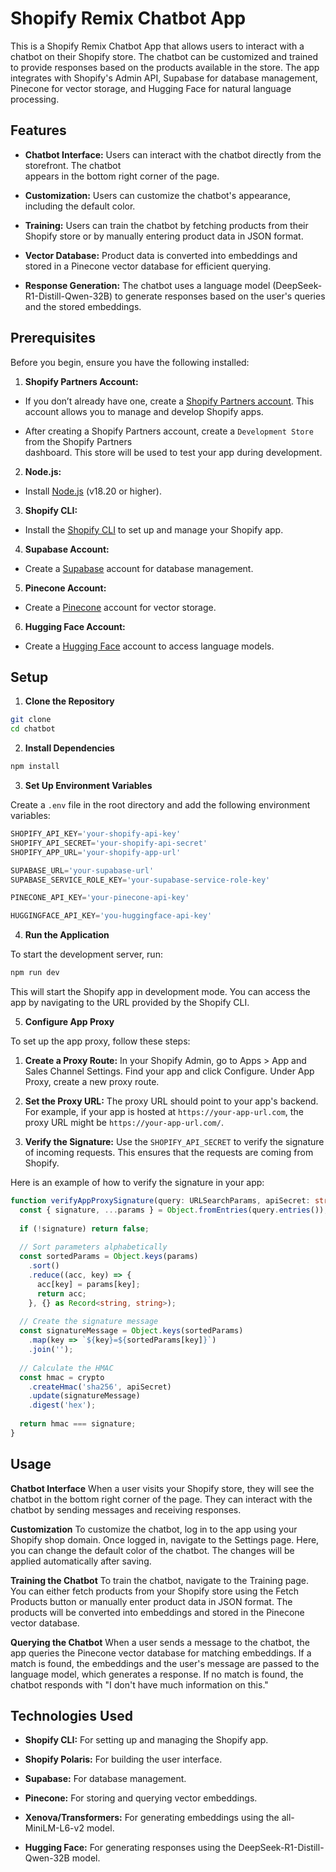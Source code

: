 # Shopify Remix Chatbot App

This is a Shopify Remix Chatbot App that allows users to interact with a chatbot on their Shopify store. The chatbot can be customized and trained to provide responses based on the products available in the store. The app integrates with Shopify's Admin API, Supabase for database management, Pinecone for vector storage, and Hugging Face for natural language processing.

## Features

- **Chatbot Interface:** Users can interact with the chatbot directly from the storefront. The chatbot  
  appears in the bottom right corner of the page.

- **Customization:** Users can customize the chatbot's appearance, including the default color.

- **Training:** Users can train the chatbot by fetching products from their Shopify store or by manually 
  entering product data in JSON format.

- **Vector Database:** Product data is converted into embeddings and stored in a Pinecone vector 
  database for efficient querying.

- **Response Generation:** The chatbot uses a language model (DeepSeek-R1-Distill-Qwen-32B) to generate 
  responses based on the user's queries and the stored embeddings.


## Prerequisites

Before you begin, ensure you have the following installed:

1. **Shopify Partners Account:**

  - If you don’t already have one, create a [Shopify Partners account](https://www.shopify.com/in/partners). This account allows you to manage and develop Shopify apps.

  - After creating a Shopify Partners account, create a `Development Store` from the Shopify Partners   
    dashboard. This store will be used to test your app during development.

2. **Node.js:**

  - Install [Node.js](https://nodejs.org/en) (v18.20 or higher).
 
3. **Shopify CLI:**

  - Install the [Shopify CLI](https://shopify.dev/docs/api/shopify-cli) to set up and manage your 
    Shopify app.
 
4. **Supabase Account:**

  - Create a [Supabase](https://supabase.com/) account for database management.
 
5. **Pinecone Account:**

  - Create a [Pinecone](https://www.pinecone.io/) account for vector storage.

6. **Hugging Face Account:**

  - Create a [Hugging Face](https://huggingface.co/) account to access language models.


## Setup

1. **Clone the Repository**

```bash
git clone 
cd chatbot
```

2. **Install Dependencies**

```bash
npm install
```

3. **Set Up Environment Variables**

Create a `.env` file in the root directory and add the following environment variables:

```ts
SHOPIFY_API_KEY='your-shopify-api-key'
SHOPIFY_API_SECRET='your-shopify-api-secret'
SHOPIFY_APP_URL='your-shopify-app-url'

SUPABASE_URL='your-supabase-url'
SUPABASE_SERVICE_ROLE_KEY='your-supabase-service-role-key'

PINECONE_API_KEY='your-pinecone-api-key'

HUGGINGFACE_API_KEY='you-huggingface-api-key'
```

4. **Run the Application**

To start the development server, run:

```bash
npm run dev
```

This will start the Shopify app in development mode. You can access the app by navigating to the URL provided by the Shopify CLI.

5. **Configure App Proxy**

To set up the app proxy, follow these steps:

1. **Create a Proxy Route:** In your Shopify Admin, go to Apps > App and Sales Channel Settings. Find 
   your app and click Configure. Under App Proxy, create a new proxy route.

2. **Set the Proxy URL:** The proxy URL should point to your app's backend. For example, if your app is 
   hosted at `https://your-app-url.com`, the proxy URL might be `https://your-app-url.com/`.

3. **Verify the Signature:** Use the `SHOPIFY_API_SECRET` to verify the signature of incoming requests. 
   This ensures that the requests are coming from Shopify.

Here is an example of how to verify the signature in your app:

```ts
function verifyAppProxySignature(query: URLSearchParams, apiSecret: string): boolean {
  const { signature, ...params } = Object.fromEntries(query.entries());
  
  if (!signature) return false;
  
  // Sort parameters alphabetically
  const sortedParams = Object.keys(params)
    .sort()
    .reduce((acc, key) => {
      acc[key] = params[key];
      return acc;
    }, {} as Record<string, string>);
  
  // Create the signature message
  const signatureMessage = Object.keys(sortedParams)
    .map(key => `${key}=${sortedParams[key]}`)
    .join('');
  
  // Calculate the HMAC
  const hmac = crypto
    .createHmac('sha256', apiSecret)
    .update(signatureMessage)
    .digest('hex');
  
  return hmac === signature;
}
```

## Usage

**Chatbot Interface**
When a user visits your Shopify store, they will see the chatbot in the bottom right corner of the page. They can interact with the chatbot by sending messages and receiving responses.

**Customization**
To customize the chatbot, log in to the app using your Shopify shop domain. Once logged in, navigate to the Settings page. Here, you can change the default color of the chatbot. The changes will be applied automatically after saving.

**Training the Chatbot**
To train the chatbot, navigate to the Training page. You can either fetch products from your Shopify store using the Fetch Products button or manually enter product data in JSON format. The products will be converted into embeddings and stored in the Pinecone vector database.

**Querying the Chatbot**
When a user sends a message to the chatbot, the app queries the Pinecone vector database for matching embeddings. If a match is found, the embeddings and the user's message are passed to the language model, which generates a response. If no match is found, the chatbot responds with "I don't have much information on this."


## Technologies Used

- **Shopify CLI:** For setting up and managing the Shopify app.

- **Shopify Polaris:** For building the user interface.

- **Supabase:** For database management.

- **Pinecone:** For storing and querying vector embeddings.

- **Xenova/Transformers:** For generating embeddings using the all-MiniLM-L6-v2 model.

- **Hugging Face:** For generating responses using the DeepSeek-R1-Distill-Qwen-32B model.